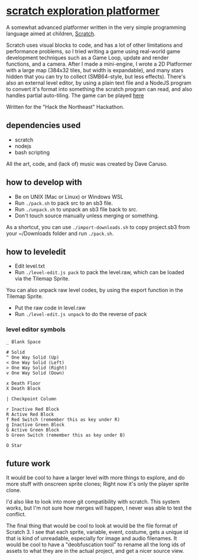 # [scratch exploration platformer](https://scratch.mit.edu/projects/402547160/)
A somewhat advanced platformer written in the very simple programming
language aimed at children, [Scratch][scratch].

Scratch uses visual blocks to code, and has a lot of other limitations
and performance problems, so I tried writing a game using real-world
game development techniques such as a Game Loop, update and render
functions, and a camera. After I made a mini-engine, I wrote a
2D Platformer with a large map (384x32 tiles, but width is expandable),
and many stars hidden that you can try to collect (SMB64-style, but
less effects). There's also an external level editor, by using a
plain text file and a NodeJS program to convert it's format into
something the scratch program can read, and also handles partial
auto-tiling. The game can be played [here][GAME]

Written for the "Hack the Northeast" Hackathon.

[scratch]: https://en.wikipedia.org/wiki/Scratch_(programming_language)
[GAME]: https://scratch.mit.edu/projects/402547160

## dependencies used
- scratch
- nodejs
- bash scripting

All the art, code, and (lack of) music was created by Dave Caruso.

## how to develop with
- Be on UNIX (Mac or Linux) or Windows WSL
- Run `./pack.sh` to pack src to an sb3 file.
- Run `./unpack.sh` to unpack an sb3 file back to src.
- Don't touch source manually unless merging or something.

As a shortcut, you can use `./import-downloads.sh` to copy project.sb3
from your ~/Downloads folder and run `./pack.sh`.

## how to leveledit
- Edit level.txt
- Run `./level-edit.js pack` to pack the level.raw, which can be loaded via the Tilemap Sprite.

You can also unpack raw level codes, by using the export function in the Tilemap Sprite.
- Put the raw code in level.raw
- Run `./level-edit.js unpack` to do the reverse of pack

### level editor symbols
```
_ Blank Space

# Solid
^ One Way Solid (Up)
< One Way Solid (Left)
> One Way Solid (Right)
v One Way Solid (Down)

x Death Floor
X Death Block

| Checkpoint Column

r Inactive Red Block
R Active Red Block
f Red Switch (remember this as key under R)
g Inactive Green Block
G Active Green Block
b Green Switch (remember this as key under B)

O Star
```

## future work
It would be cool to have a larger level with more things to explore,
and do more stuff with onscreen sprite clones; Right now it's only
the player sprite clone.

I'd also like to look into more git compatibility with scratch. This
system works, but I'm not sure how merges will happen, I never was
able to test the conflict.

The final thing that would be cool to look at would be the file format
of Scratch 3. I see that each sprite, variable, event, costume, gets
a unique id that is kind of unreadable, especially for image and audio
filenames. It would be cool to have a "deobfuscation tool" to rename
all the long ids of assets to what they are in the actual project, and
get a nicer source view.
